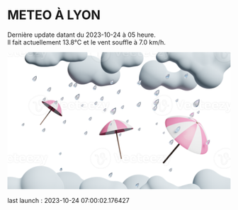 # METEO À LYON

Dernière update datant du 2023-10-24 à 05 heure.  
Il fait actuellement 13.8°C et le vent souffle à 7.0 km/h.      

![](./.github/rain.png)

last launch : 2023-10-24 07:00:02.176427
